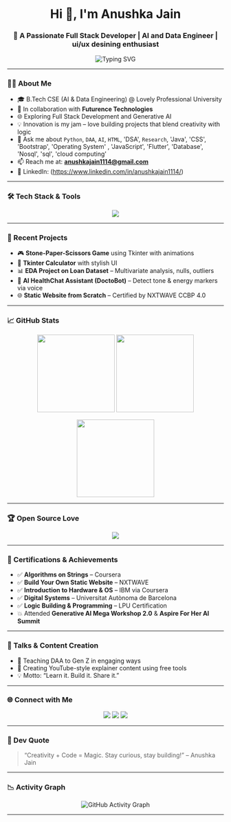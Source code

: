 <h1 align="center">Hi 👋, I'm Anushka Jain</h1>
<h3 align="center">🚀 A Passionate Full Stack Developer | AI and Data Engineer | ui/ux desining enthusiast </h3>

<p align="center">
  <img src="https://readme-typing-svg.demolab.com?font=Fira+Code&size=20&pause=1000&center=true&vCenter=true&width=440&lines=2nd+Year+AI+%2B+Data+Engineering+Student;Exploring+Full-Stack+Dev+and+ML;Educating+Gen+Z+via+DAA+and+Content+Creation" alt="Typing SVG" />
</p>

---

### 👩‍💻 About Me

- 🎓 B.Tech CSE (AI & Data Engineering) @ Lovely Professional University  
- 🤝 In collaboration with **Futurence Technologies**
- 🌐 Exploring Full Stack Development and Generative AI
- 💡 Innovation is my jam – love building projects that blend creativity with logic
- 💬 Ask me about `Python`, `DAA`, `AI`, `HTML`, 'DSA', `Research`, 'Java', 'CSS', 'Bootstrap', 'Operating System' , 'JavaScript', 'Flutter', 'Database', 'Nosql', 'sql', 'cloud computing'
- 📫 Reach me at: **anushkajain1114@gmail.com**  
- 🔗 LinkedIn: (https://www.linkedin.com/in/anushkajain1114/)

---

### 🛠️ Tech Stack & Tools

<p align="center">
  <img src="https://skillicons.dev/icons?i=python,java,js,html,css,react,nodejs,express,mongodb,mysql,tailwind,bootstrap,git,github,vscode,figma,docker,linux,postman" />
</p>

---

### 🚀 Recent Projects

- 🎮 **Stone-Paper-Scissors Game** using Tkinter with animations  
- 🧮 **Tkinter Calculator** with stylish UI  
- 📊 **EDA Project on Loan Dataset** – Multivariate analysis, nulls, outliers  
- 🤖 **AI HealthChat Assistant (DoctoBot)** – Detect tone & energy markers via voice  
- 🌐 **Static Website from Scratch** – Certified by NXTWAVE CCBP 4.0  

---

### 📈 GitHub Stats

<p align="center">
  <img src="https://github-readme-stats.vercel.app/api?username=anushkajain&show_icons=true&theme=radical" height="180" />
  <img src="https://github-readme-streak-stats.herokuapp.com/?user=anushkajain&theme=radical" height="180" />
</p>

<p align="center">
  <img src="https://github-readme-stats.vercel.app/api/top-langs/?username=anushkajain&layout=compact&theme=radical" height="180" />
</p>

---

### 🏆 Open Source Love

<p align="center">
  <img src="https://github-profile-trophy.vercel.app/?username=anushkajain&theme=radical&margin-w=15&no-frame=true" />
</p>

---

### 🌱 Certifications & Achievements

- ✅ **Algorithms on Strings** – Coursera  
- ✅ **Build Your Own Static Website** – NXTWAVE  
- ✅ **Introduction to Hardware & OS** – IBM via Coursera  
- ✅ **Digital Systems** – Universitat Autònoma de Barcelona  
- ✅ **Logic Building & Programming** – LPU Certification  
- 💥 Attended **Generative AI Mega Workshop 2.0** & **Aspire For Her AI Summit**  

---

### 🎤 Talks & Content Creation

- 📢 Teaching DAA to Gen Z in engaging ways  
- 🎥 Creating YouTube-style explainer content using free tools  
- 💡 Motto: “Learn it. Build it. Share it.”

---

### 🌐 Connect with Me

<p align="center">
  <a href="https://linkedin.com/in/anushka-jain" target="blank"><img src="https://img.shields.io/badge/LinkedIn-%230077B5.svg?&style=for-the-badge&logo=linkedin&logoColor=white" /></a>
  <a href="https://github.com/anushkajain"><img src="https://img.shields.io/badge/GitHub-100000?style=for-the-badge&logo=github&logoColor=white" /></a>
  <a href="mailto:anushkajain@example.com"><img src="https://img.shields.io/badge/Gmail-D14836?style=for-the-badge&logo=gmail&logoColor=white" /></a>
</p>

---

### 💬 Dev Quote

> “Creativity + Code = Magic. Stay curious, stay building!” – Anushka Jain

---

### 📉 Activity Graph

<p align="center">
  <img src="https://github-readme-activity-graph.vercel.app/graph?username=anushkajain&theme=dracula" alt="GitHub Activity Graph" />
</p>

---

